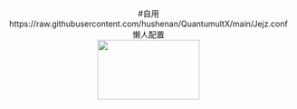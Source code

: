  <div align=center>
#自用
https://raw.githubusercontent.com/hushenan/QuantumultX/main/Jejz.conf   懒人配置
 </div>
 <div align=center>
<img src="https://raw.githubusercontent.com/hushenan/-picture/main/2.gif" width="180" height="105">
</div>

